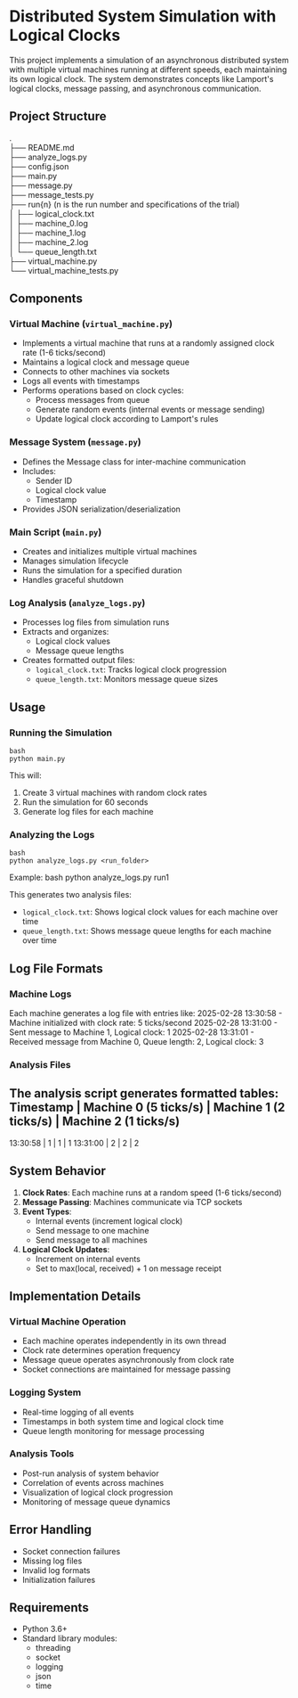 # Distributed System Simulation with Logical Clocks

This project implements a simulation of an asynchronous distributed system with multiple virtual machines running at different speeds, each maintaining its own logical clock. The system demonstrates concepts like Lamport's logical clocks, message passing, and asynchronous communication.

## Project Structure 
.  
├── README.md  
├── analyze_logs.py  
├── config.json  
├── main.py  
├── message.py  
├── message_tests.py  
├── run{n} (n is the run number and specifications of the trial)  
│   ├── logical_clock.txt  
│   ├── machine_0.log  
│   ├── machine_1.log  
│   ├── machine_2.log  
│   └── queue_length.txt  
├── virtual_machine.py  
└── virtual_machine_tests.py  


## Components

### Virtual Machine (`virtual_machine.py`)
- Implements a virtual machine that runs at a randomly assigned clock rate (1-6 ticks/second)
- Maintains a logical clock and message queue
- Connects to other machines via sockets
- Logs all events with timestamps
- Performs operations based on clock cycles:
  - Process messages from queue
  - Generate random events (internal events or message sending)
  - Update logical clock according to Lamport's rules

### Message System (`message.py`)
- Defines the Message class for inter-machine communication
- Includes:
  - Sender ID
  - Logical clock value
  - Timestamp
- Provides JSON serialization/deserialization

### Main Script (`main.py`)
- Creates and initializes multiple virtual machines
- Manages simulation lifecycle
- Runs the simulation for a specified duration
- Handles graceful shutdown

### Log Analysis (`analyze_logs.py`)
- Processes log files from simulation runs
- Extracts and organizes:
  - Logical clock values
  - Message queue lengths
- Creates formatted output files:
  - `logical_clock.txt`: Tracks logical clock progression
  - `queue_length.txt`: Monitors message queue sizes

## Usage

### Running the Simulation
```
bash
python main.py
```

This will:
1. Create 3 virtual machines with random clock rates
2. Run the simulation for 60 seconds
3. Generate log files for each machine

### Analyzing the Logs
```
bash
python analyze_logs.py <run_folder>
```

Example:
bash
python analyze_logs.py run1


This generates two analysis files:
- `logical_clock.txt`: Shows logical clock values for each machine over time
- `queue_length.txt`: Shows message queue lengths for each machine over time

## Log File Formats

### Machine Logs
Each machine generates a log file with entries like:
2025-02-28 13:30:58 - Machine initialized with clock rate: 5 ticks/second
2025-02-28 13:31:00 - Sent message to Machine 1, Logical clock: 1
2025-02-28 13:31:01 - Received message from Machine 0, Queue length: 2, Logical clock: 3


### Analysis Files
The analysis script generates formatted tables:
Timestamp | Machine 0 (5 ticks/s) | Machine 1 (2 ticks/s) | Machine 2 (1 ticks/s)
----------------------------------------------------------------------------
13:30:58 | 1 | 1 | 1
13:31:00 | 2 | 2 | 2


## System Behavior

1. **Clock Rates**: Each machine runs at a random speed (1-6 ticks/second)
2. **Message Passing**: Machines communicate via TCP sockets
3. **Event Types**:
   - Internal events (increment logical clock)
   - Send message to one machine
   - Send message to all machines
4. **Logical Clock Updates**:
   - Increment on internal events
   - Set to max(local, received) + 1 on message receipt

## Implementation Details

### Virtual Machine Operation
- Each machine operates independently in its own thread
- Clock rate determines operation frequency
- Message queue operates asynchronously from clock rate
- Socket connections are maintained for message passing

### Logging System
- Real-time logging of all events
- Timestamps in both system time and logical clock time
- Queue length monitoring for message processing

### Analysis Tools
- Post-run analysis of system behavior
- Correlation of events across machines
- Visualization of logical clock progression
- Monitoring of message queue dynamics

## Error Handling
- Socket connection failures
- Missing log files
- Invalid log formats
- Initialization failures

## Requirements
- Python 3.6+
- Standard library modules:
  - threading
  - socket
  - logging
  - json
  - time
